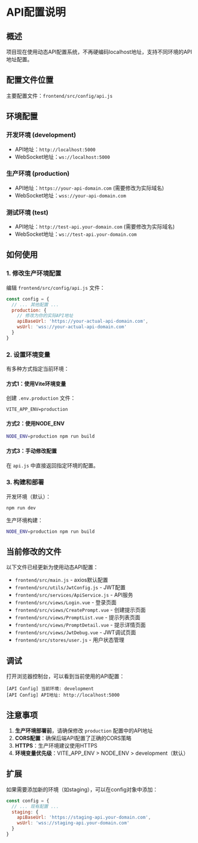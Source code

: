 # API配置说明

## 概述

项目现在使用动态API配置系统，不再硬编码localhost地址，支持不同环境的API地址配置。

## 配置文件位置

主要配置文件：`frontend/src/config/api.js`

## 环境配置

### 开发环境 (development)
- API地址：`http://localhost:5000`
- WebSocket地址：`ws://localhost:5000`

### 生产环境 (production)
- API地址：`https://your-api-domain.com` (需要修改为实际域名)
- WebSocket地址：`wss://your-api-domain.com`

### 测试环境 (test)
- API地址：`http://test-api.your-domain.com` (需要修改为实际域名)
- WebSocket地址：`ws://test-api.your-domain.com`

## 如何使用

### 1. 修改生产环境配置

编辑 `frontend/src/config/api.js` 文件：

```javascript
const config = {
  // ... 其他配置 ...
  production: {
    // 修改为你的实际API地址
    apiBaseUrl: 'https://your-actual-api-domain.com',
    wsUrl: 'wss://your-actual-api-domain.com'
  }
}
```

### 2. 设置环境变量

有多种方式指定当前环境：

#### 方式1：使用Vite环境变量
创建 `.env.production` 文件：
```
VITE_APP_ENV=production
```

#### 方式2：使用NODE_ENV
```bash
NODE_ENV=production npm run build
```

#### 方式3：手动修改配置
在 `api.js` 中直接返回指定环境的配置。

### 3. 构建和部署

开发环境（默认）：
```bash
npm run dev
```

生产环境构建：
```bash
NODE_ENV=production npm run build
```

## 当前修改的文件

以下文件已经更新为使用动态API配置：

- `frontend/src/main.js` - axios默认配置
- `frontend/src/utils/JwtConfig.js` - JWT配置
- `frontend/src/services/ApiService.js` - API服务
- `frontend/src/views/Login.vue` - 登录页面
- `frontend/src/views/CreatePrompt.vue` - 创建提示页面
- `frontend/src/views/PromptList.vue` - 提示列表页面
- `frontend/src/views/PromptDetail.vue` - 提示详情页面
- `frontend/src/views/JwtDebug.vue` - JWT调试页面
- `frontend/src/stores/user.js` - 用户状态管理

## 调试

打开浏览器控制台，可以看到当前使用的API配置：
```
[API Config] 当前环境: development
[API Config] API地址: http://localhost:5000
```

## 注意事项

1. **生产环境部署前**，请确保修改 `production` 配置中的API地址
2. **CORS配置**：确保后端API配置了正确的CORS策略
3. **HTTPS**：生产环境建议使用HTTPS
4. **环境变量优先级**：VITE_APP_ENV > NODE_ENV > development（默认）

## 扩展

如果需要添加新的环境（如staging），可以在config对象中添加：

```javascript
const config = {
  // ... 现有配置 ...
  staging: {
    apiBaseUrl: 'https://staging-api.your-domain.com',
    wsUrl: 'wss://staging-api.your-domain.com'
  }
}
``` 